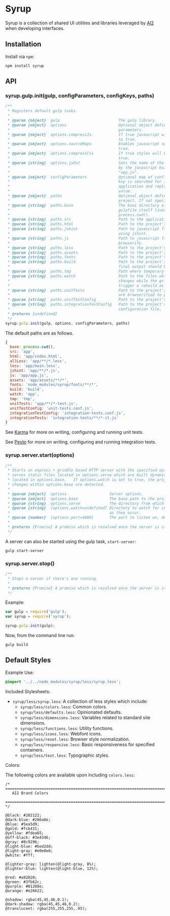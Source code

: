 # Syrup

Syrup is a collection of shared UI utilities and libraries leveraged by [AI2](http://github.com/allenai) when developing interfaces.

## Installation

Install via `npm`:

```shell
npm install syrup
```

## API

### syrup.gulp.init(gulp, configParameters, configKeys, paths)

```javascript
/**
 * Registers default gulp tasks.
 *
 * @param {object}  gulp                          The gulp library.
 * @param {object}  options                       Optional object definining configuration
 *                                                parameters.
 * @param {object}  options.compressJs            If true javascript will be minified. Defaults
 *                                                to true.
 * @param {object}  options.sourceMaps            Enables javascript source maps. Defaults to
 *                                                true.
 * @param {object}  options.compressCss           If true styles will be compressed. Defaults to
 *                                                true.
 * @param {string}  options.jsOut                 Sets the name of the javascript file produced
 *                                                by the javascript build step. Defaults to
 *                                                "app.js".
 * @param {object}  configParameters              Optional map of configuration keys. If set each
 *                                                key is searched for in the html contents of the
 *                                                application and replaced with the corresponding
 *                                                value.
 * @param {object}  paths                         Optional object defining paths relevant to the
 *                                                project. If not specified the defaults are used.
 * @param {string}  paths.base                    The base directory of your project where the
 *                                                gulpfile itself lives.  Defaults to
 *                                                process.cwd().
 * @param {string}  paths.src                     Path to the application's source files.
 * @param {string}  paths.html                    Path to the project's HTML files.
 * @param {string}  paths.jshint                  Path to javascript files which should be linted
 *                                                using jshint.
 * @param {string}  paths.js                      Path to javascript files to be bundled using
 *                                                browserify.
 * @param {string}  paths.less                    Path to the project's less files.
 * @param {string}  paths.assets                  Path to the project's assets.
 * @param {string}  paths.fonts                   Path to the project's fonts.
 * @param {string}  paths.build                   Path to the project's build directory where the
 *                                                final output should be placed.
 * @param {string}  paths.tmp                     Path where temporary files should be put.
 * @param {string}  paths.watch                   Path to the files which should be watched for
 *                                                changes while the griddle serve is running and
 *                                                trigger a rebuild as changes occur.
 * @param {string}  paths.unitTests               Path to the project's unit tests. These files
 *                                                are browserified to paths.tmp prior to execution
 * @param {string}  paths.unitTestConfig          Path to the project's karma configuration file.
 * @param {string}  paths.integrationTestConfig   Path to the project's pesto / protractor
 *                                                configuration file.
 * @returns {undefined}
 */
syrup.gulp.init(gulp, options, configParameters, paths)
```

The default paths are as follows.

```javascript
{
  base: process.cwd(),
  src: 'app',
  html: 'app/index.html',
  allLess: 'app/**/*.less',
  less: 'app/main.less',
  jshint: 'app/**/*.js',
  js: 'app/app.js',
  assets: 'app/assets/**/*',
  fonts: 'node_modules/syrup/fonts/**/*',
  build: 'build',
  watch: 'app',
  tmp: 'tmp',
  unitTests: 'app/**/*-test.js',
  unitTestConfig: 'unit-tests.conf.js',
  integrationTestConfig: 'integration-tests.conf.js',
  integrationTests: 'integration-tests/**/*-it.js'
}
```

See [Karma](http://karma-runner.github.io/) for more on writing, configuring and running unit tests.

See [Pesto](https://github.com/allenai/pesto) for more on writing, configuring and running integration tests.

### syrup.server.start(options)

```javascript
/**
 * Starts an express + griddle based HTTP server with the specified options.  The HTTP server
 * serves static files located in options.serve which are built dynamically using the gulpfile
 * located in options.base.   If options.watch is set to true, the project is rebuilt everytime
 * changes within options.base are detected.
 *
 * @param {object}  options                   Server options.
 * @param {object}  options.base              The base path to the project (where the gulpfile lives).
 * @param {string}  options.serve             The directory from which to serve static files.
 * @param {string}  [options.watch=undefined] Directory to watch for changes and trigger rebuilds
 *                                            as they occur.
 * @param {number}  [options.port=4000]       The port to listen on, defaults to 4000.
 *
 * @returns {Promise} A promise which is resolved once the server is started.
 */
```

A server can also be started using the gulp task, `start-server`:

```shell
gulp start-server
```

### syrup.server.stop()

```javascript
/**
 * Stops a server if there's one running.
 *
 * @returns {Promise} A promise which is resolved once the server is stopped.
 */
```

Example:

```javascript
var gulp = require('gulp');
var syrup = require('syrup');

syrup.gulp.init(gulp);
```

Now, from the command line run:

```
gulp build
```

## Default Styles

Example Use:

```css
@import '../../node_modules/syrup/less/syrup.less';
```

Included Stylesheets:

* `syrup/less/syrup.less`: A collection of less styles which include:
  * `syrup/less/colors.less`: Common colors.
  * `syrup/less/defaults.less`: Opinionated defaults.
  * `syrup/less/dimensions.less`: Variables related to standard site dimensions.
  * `syrup/less/functions.less`: Utility functions.
  * `syrup/less/icons.less`: Webfont icons.
  * `syrup/less/reset.less`: Browser style normalization.
  * `syrup/less/responsive.less`: Basic responsiveness for specified containers.
  * `syrup/less/text.less`: Typographic styles.

Colors:

The following colors are available upon including `colors.less`:

```less
/* ==========================================================================
   AI2 Brand Colors
   ========================================================================== */

@black: #202122;
@dark-blue: #286a8e;
@blue: #5ea5d9;
@gold: #fcb431;
@yellow: #fdea65;
@off-black: #3e4346;
@gray: #8c9296;
@light-blue: #bed2dd;
@light-gray: #e0e0e0;
@white: #fff;

@lighter-gray: lighten(@light-gray, 8%);
@lighter-blue: lighten(@light-blue, 12%);

@red: #a92020;
@green: #3fb62c;
@purple: #81288e;
@orange: #e26622;

@shadow: rgba(45,45,46,0.1);
@dark-shadow: rgba(45,45,46,0.2);
@translucent: rgba(255,255,255,.95);
```
